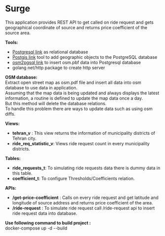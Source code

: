 # Surge

This application provides REST API to get called on ride request and gets geographical coordinate of source and returns price coefficient of the source area.

**Tools:**<br>
* [Postgresql link](https://www.postgresql.org/) as relational database
* [Postgis link](https://postgis.net/) tool to add geographic objects to the PostgreSQL database
* [osm2pgsql link](https://osm2pgsql.org/) to insert osm.pbf data into Postgresql database
* golang net/http package to create http server

**OSM database:**<br>
Extract open street map as osm.pdf file and insert all data into osm database to use data in application.<br>
Assuming that the map data is being updated and always displays the latest information, a routine is defined to update the map data once a day. <br>
But this method will delete the database relations. <br>
To handle this problem there are ways to update data such as using osm diffs.

**Views:**<br>
* **tehran_v** : This view returns the information of municipality districts of Tehran city.<br>
* **ride_req_statistic_v**: Views ride request count in every municipality districts.

**Tables:**<br>
* **ride_requests_t**: To simulating ride requests data there is dummy data in this table.<br>
* **coefficient_t**: To configure Thresholds/Coefficients relation.

**APIs:**<br>
* **/get-price-coefficient** : Calls on every ride request and get latitude and longitude of source address and returns price coefficient of the area. <br>
* **/ride-request** : To simulate ride request call /ride-request api to insert ride request data into database.

**Use following command to build project :** <br>
    docker-compose up -d --build
